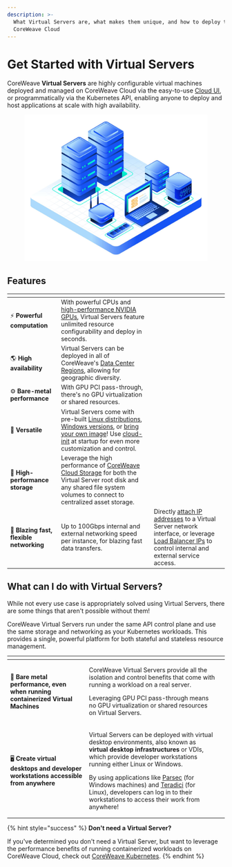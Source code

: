 ```yaml
---
description: >-
  What Virtual Servers are, what makes them unique, and how to deploy them onto
  CoreWeave Cloud
---
```


# Get Started with Virtual Servers

CoreWeave **Virtual Servers** are highly configurable virtual machines deployed and managed on CoreWeave Cloud via the easy-to-use [Cloud UI](deployment-methods/coreweave-apps.md), or programmatically via the Kubernetes API, enabling anyone to deploy and host applications at scale with high availability.

<figure><img src="../docs/.gitbook/assets/image (58).png" alt=""><figcaption></figcaption></figure>

## Features

<table data-card-size="large" data-view="cards"><thead><tr><th></th><th></th><th></th></tr></thead><tbody><tr><td><span data-gb-custom-inline data-tag="emoji" data-code="26a1">⚡</span> <strong>Powerful computation</strong></td><td>With powerful CPUs and <a href="https://www.coreweave.com/gpu-cloud-pricing">high-performance NVIDIA GPUs</a>, Virtual Servers feature unlimited resource configurability and deploy in seconds.</td><td></td></tr><tr><td><span data-gb-custom-inline data-tag="emoji" data-code="1f30e">🌎</span> <strong>High availability</strong></td><td>Virtual Servers can be deployed in all of CoreWeave's <a href="../docs/data-center-regions.md">Data Center Regions</a>, allowing for geographic diversity.</td><td></td></tr><tr><td><span data-gb-custom-inline data-tag="emoji" data-code="2699">⚙</span> <strong>Bare-metal performance</strong></td><td>With GPU PCI pass-through, there's no GPU virtualization or shared resources.</td><td></td></tr><tr><td><span data-gb-custom-inline data-tag="emoji" data-code="1f4bd">💽</span> <strong>Versatile</strong></td><td>Virtual Servers come with pre-built <a href="../docs/virtual-servers/coreweave-system-images/linux-images.md">Linux distributions</a>, <a href="../docs/virtual-servers/coreweave-system-images/windows-images.md">Windows versions</a>, or <a href="../docs/virtual-servers/root-disk-lifecycle-management/importing-a-qcow2-image.md">bring your own image</a>! Use <a href="../docs/virtual-servers/coreweave-system-images/linux-images.md#cloud-init">cloud-init</a> at startup for even more customization and control.</td><td></td></tr><tr><td><span data-gb-custom-inline data-tag="emoji" data-code="1f4be">💾</span> <strong>High-performance storage</strong></td><td>Leverage the high performance of <a href="../docs/virtual-servers/virtual-server-configuration-options/storage.md">CoreWeave Cloud Storage</a> for both the Virtual Server root disk and any shared file system volumes to connect to centralized asset storage.</td><td></td></tr><tr><td><span data-gb-custom-inline data-tag="emoji" data-code="1f680">🚀</span> <strong>Blazing fast, flexible networking</strong></td><td>Up to 100Gbps internal and external networking speed per instance, for blazing fast data transfers.</td><td>Directly <a href="../docs/virtual-servers/virtual-server-configuration-options/networking.md#attach-public-ip">attach IP addresses</a> to a Virtual Server network interface, or leverage <a href="../docs/virtual-servers/virtual-server-configuration-options/additional-features.md#floating-services">Load Balancer IPs</a> to control internal and external service access.</td></tr></tbody></table>

## What can I do with Virtual Servers?

While not every use case is appropriately solved using Virtual Servers, there are some things that aren't possible without them!

CoreWeave Virtual Servers run under the same API control plane and use the same storage and networking as your Kubernetes workloads. This provides a single, powerful platform for both stateful and stateless resource management.

<table data-card-size="large" data-view="cards"><thead><tr><th></th><th></th><th data-hidden></th></tr></thead><tbody><tr><td><span data-gb-custom-inline data-tag="emoji" data-code="1f4aa">💪</span> <strong>Bare metal performance, even when running containerized Virtual Machines</strong></td><td><p>CoreWeave Virtual Servers provide all the isolation and control benefits that come with running a workload on a real server.</p><p></p><p>Leveraging GPU PCI pass-through means no GPU virtualization or shared resources on Virtual Servers.</p></td><td></td></tr><tr><td><span data-gb-custom-inline data-tag="emoji" data-code="1f5a5">🖥</span> <strong>Create virtual desktops and developer workstations accessible from anywhere</strong></td><td><p>Virtual Servers can be deployed with virtual desktop environments, also known as <strong>virtual desktop infrastructures</strong> or VDIs, which provide developer workstations running either Linux or Windows.</p><p></p><p>By using applications like <a href="https://parsec.app/">Parsec</a> (for Windows machines) and <a href="https://www.teradici.com/">Teradici</a> (for Linux), developers can log in to their workstations to access their work from anywhere!</p></td><td></td></tr></tbody></table>

{% hint style="success" %}
**Don't need a Virtual Server?**

If you've determined you don't need a Virtual Server, but want to leverage the performance benefits of running containerized workloads on CoreWeave Cloud, check out [CoreWeave Kubernetes](broken-reference).
{% endhint %}
